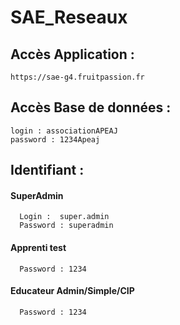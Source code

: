 # SAE_Reseaux

## Accès Application :
```
https://sae-g4.fruitpassion.fr

```
## Accès Base de données :
```
login : associationAPEAJ
password : 1234Apeaj
```
## Identifiant :

#### SuperAdmin
```
  Login :  super.admin   
  Password : superadmin
```
#### Apprenti test
``` 
  Password : 1234
```
 #### Educateur Admin/Simple/CIP
``` 
  Password : 1234
```
 
 
 
